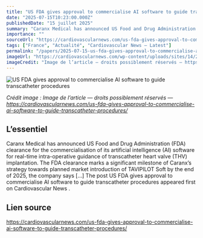 ```yaml
---
title: "US FDA gives approval to commercialise AI software to guide transcatheter procedures"
date: "2025-07-15T10:23:00.000Z"
publishedDate: "15 juillet 2025"
summary: "Caranx Medical has announced US Food and Drug Administration (FDA) clearance for the commercialisation of its artificial intelligence (AI) software for real-time intra-operative guidance of transcatheter heart valve (THV) implantation. The FDA clearance marks a significant milestone of Caranx&#8217;s strategy towards planned market introduction of TAVIPILOT Soft by the end of 2025, the company says [&#8230;] The post US FDA gives approval to commercialise AI software to guide transcatheter procedures appeared first on Cardiovascular News ."
importance: ""
sourceUrl: "https://cardiovascularnews.com/us-fda-gives-approval-to-commercialise-ai-software-to-guide-transcatheter-procedures/"
tags: ["France", "Actualité", "Cardiovascular News — Latest"]
permalink: "/papers/2025-07-15-us-fda-gives-approval-to-commercialise-ai-software-to-guide-transcatheter-procedures"
imageUrl: "https://cardiovascularnews.com/wp-content/uploads/sites/14/2016/07/tavi-durability-a-rose-by-any-other-name-is-still-a-rose-1.jpg"
imageCredit: "Image de l’article — droits possiblement réservés — https://cardiovascularnews.com/us-fda-gives-approval-to-commercialise-ai-software-to-guide-transcatheter-procedures/"
---
```


![US FDA gives approval to commercialise AI software to guide transcatheter procedures](https://cardiovascularnews.com/wp-content/uploads/sites/14/2016/07/tavi-durability-a-rose-by-any-other-name-is-still-a-rose-1.jpg)

*Crédit image : Image de l’article — droits possiblement réservés — https://cardiovascularnews.com/us-fda-gives-approval-to-commercialise-ai-software-to-guide-transcatheter-procedures/*

## L’essentiel

Caranx Medical has announced US Food and Drug Administration (FDA) clearance for the commercialisation of its artificial intelligence (AI) software for real-time intra-operative guidance of transcatheter heart valve (THV) implantation. The FDA clearance marks a significant milestone of Caranx&#8217;s strategy towards planned market introduction of TAVIPILOT Soft by the end of 2025, the company says [&#8230;] The post US FDA gives approval to commercialise AI software to guide transcatheter procedures appeared first on Cardiovascular News .

## Lien source

https://cardiovascularnews.com/us-fda-gives-approval-to-commercialise-ai-software-to-guide-transcatheter-procedures/
